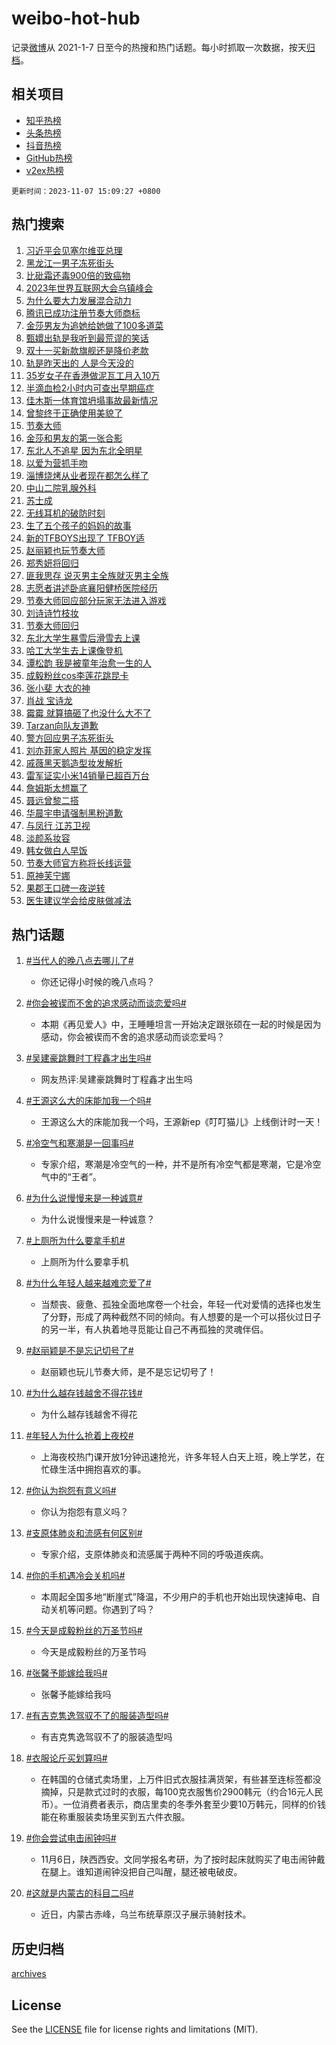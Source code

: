# weibo-hot-hub

记录[微博](https://www.weibo.com)从 2021-1-7 日至今的热搜和热门话题。每小时抓取一次数据，按天[归档](archives)。

## 相关项目

- [知乎热榜](https://github.com/lonnyzhang423/zhihu-hot-hub)
- [头条热榜](https://github.com/lonnyzhang423/toutiao-hot-hub)
- [抖音热榜](https://github.com/lonnyzhang423/douyin-hot-hub)
- [GitHub热榜](https://github.com/lonnyzhang423/github-hot-hub)
- [v2ex热榜](https://github.com/lonnyzhang423/v2ex-hot-hub)


`更新时间：2023-11-07 15:09:27 +0800`

## 热门搜索

1. [习近平会见塞尔维亚总理](https://m.weibo.cn/search?containerid=100103type%3D1%26t%3D10%26q%3D%23%E4%B9%A0%E8%BF%91%E5%B9%B3%E4%BC%9A%E8%A7%81%E5%A1%9E%E5%B0%94%E7%BB%B4%E4%BA%9A%E6%80%BB%E7%90%86%23&stream_entry_id=51&isnewpage=1&extparam=seat%3D1%26stream_entry_id%3D51%26filter_type%3Drealtimehot%26pos%3D0%26c_type%3D51%26cate%3D10103%26dgr%3D0%26q%3D%2523%25E4%25B9%25A0%25E8%25BF%2591%25E5%25B9%25B3%25E4%25BC%259A%25E8%25A7%2581%25E5%25A1%259E%25E5%25B0%2594%25E7%25BB%25B4%25E4%25BA%259A%25E6%2580%25BB%25E7%2590%2586%2523%26display_time%3D1699340965%26pre_seqid%3D169934096516202038777)
1. [黑龙江一男子冻死街头](https://m.weibo.cn/search?containerid=100103type%3D1%26t%3D10%26q%3D%23%E9%BB%91%E9%BE%99%E6%B1%9F%E4%B8%80%E7%94%B7%E5%AD%90%E5%86%BB%E6%AD%BB%E8%A1%97%E5%A4%B4%23&stream_entry_id=31&isnewpage=1&extparam=seat%3D1%26c_type%3D31%26cate%3D5001%26stream_entry_id%3D31%26band_rank%3D1%26lcate%3D5001%26realpos%3D1%26pos%3D0%26filter_type%3Drealtimehot%26q%3D%2523%25E9%25BB%2591%25E9%25BE%2599%25E6%25B1%259F%25E4%25B8%2580%25E7%2594%25B7%25E5%25AD%2590%25E5%2586%25BB%25E6%25AD%25BB%25E8%25A1%2597%25E5%25A4%25B4%2523%26dgr%3D0%26flag%3D1%26display_time%3D1699340965%26pre_seqid%3D169934096516202038777)
1. [比砒霜还毒900倍的致癌物](https://m.weibo.cn/search?containerid=100103type%3D1%26t%3D10%26q%3D%E6%AF%94%E7%A0%92%E9%9C%9C%E8%BF%98%E6%AF%92900%E5%80%8D%E7%9A%84%E8%87%B4%E7%99%8C%E7%89%A9&stream_entry_id=31&isnewpage=1&extparam=seat%3D1%26c_type%3D31%26cate%3D5001%26stream_entry_id%3D31%26band_rank%3D2%26lcate%3D5001%26realpos%3D2%26pos%3D1%26filter_type%3Drealtimehot%26q%3D%25E6%25AF%2594%25E7%25A0%2592%25E9%259C%259C%25E8%25BF%2598%25E6%25AF%2592900%25E5%2580%258D%25E7%259A%2584%25E8%2587%25B4%25E7%2599%258C%25E7%2589%25A9%26dgr%3D0%26flag%3D1%26display_time%3D1699340965%26pre_seqid%3D169934096516202038777)
1. [2023年世界互联网大会乌镇峰会](https://m.weibo.cn/search?containerid=100103type%3D1%26t%3D10%26q%3D%232023%E5%B9%B4%E4%B8%96%E7%95%8C%E4%BA%92%E8%81%94%E7%BD%91%E5%A4%A7%E4%BC%9A%E4%B9%8C%E9%95%87%E5%B3%B0%E4%BC%9A%23&stream_entry_id=31&isnewpage=1&extparam=seat%3D1%26c_type%3D31%26cate%3D5001%26stream_entry_id%3D31%26band_rank%3D3%26lcate%3D5001%26realpos%3D3%26pos%3D2%26filter_type%3Drealtimehot%26q%3D%25232023%25E5%25B9%25B4%25E4%25B8%2596%25E7%2595%258C%25E4%25BA%2592%25E8%2581%2594%25E7%25BD%2591%25E5%25A4%25A7%25E4%25BC%259A%25E4%25B9%258C%25E9%2595%2587%25E5%25B3%25B0%25E4%25BC%259A%2523%26dgr%3D0%26flag%3D0%26display_time%3D1699340965%26pre_seqid%3D169934096516202038777)
1. [为什么要大力发展混合动力](https://m.weibo.cn/search?containerid=100103type%3D1%26t%3D10%26q%3D%23%E4%B8%BA%E4%BB%80%E4%B9%88%E8%A6%81%E5%A4%A7%E5%8A%9B%E5%8F%91%E5%B1%95%E6%B7%B7%E5%90%88%E5%8A%A8%E5%8A%9B%23&stream_entry_id=31&isnewpage=1&extparam=seat%3D1%26adid%3D210152%26c_type%3D31%26cate%3D5001%26pos%3D3%26band_rank%3D4%26lcate%3D5001%26is_ad_pos%3D1%26filter_type%3Drealtimehot%26topic_ad%3D1%26q%3D%2523%25E4%25B8%25BA%25E4%25BB%2580%25E4%25B9%2588%25E8%25A6%2581%25E5%25A4%25A7%25E5%258A%259B%25E5%258F%2591%25E5%25B1%2595%25E6%25B7%25B7%25E5%2590%2588%25E5%258A%25A8%25E5%258A%259B%2523%26dgr%3D0%26stream_entry_id%3D31%26display_time%3D1699340965%26pre_seqid%3D169934096516202038777)
1. [腾讯已成功注册节奏大师商标](https://m.weibo.cn/search?containerid=100103type%3D1%26t%3D10%26q%3D%23%E8%85%BE%E8%AE%AF%E5%B7%B2%E6%88%90%E5%8A%9F%E6%B3%A8%E5%86%8C%E8%8A%82%E5%A5%8F%E5%A4%A7%E5%B8%88%E5%95%86%E6%A0%87%23&stream_entry_id=31&isnewpage=1&extparam=seat%3D1%26c_type%3D31%26cate%3D5001%26stream_entry_id%3D31%26band_rank%3D4%26lcate%3D5001%26realpos%3D4%26pos%3D4%26filter_type%3Drealtimehot%26q%3D%2523%25E8%2585%25BE%25E8%25AE%25AF%25E5%25B7%25B2%25E6%2588%2590%25E5%258A%259F%25E6%25B3%25A8%25E5%2586%258C%25E8%258A%2582%25E5%25A5%258F%25E5%25A4%25A7%25E5%25B8%2588%25E5%2595%2586%25E6%25A0%2587%2523%26dgr%3D0%26flag%3D2%26display_time%3D1699340965%26pre_seqid%3D169934096516202038777)
1. [金莎男友为追她给她做了100多道菜](https://m.weibo.cn/search?containerid=100103type%3D1%26t%3D10%26q%3D%23%E9%87%91%E8%8E%8E%E7%94%B7%E5%8F%8B%E4%B8%BA%E8%BF%BD%E5%A5%B9%E7%BB%99%E5%A5%B9%E5%81%9A%E4%BA%86100%E5%A4%9A%E9%81%93%E8%8F%9C%23&stream_entry_id=31&isnewpage=1&extparam=seat%3D1%26c_type%3D31%26cate%3D5001%26stream_entry_id%3D31%26band_rank%3D5%26lcate%3D5001%26realpos%3D5%26pos%3D5%26filter_type%3Drealtimehot%26q%3D%2523%25E9%2587%2591%25E8%258E%258E%25E7%2594%25B7%25E5%258F%258B%25E4%25B8%25BA%25E8%25BF%25BD%25E5%25A5%25B9%25E7%25BB%2599%25E5%25A5%25B9%25E5%2581%259A%25E4%25BA%2586100%25E5%25A4%259A%25E9%2581%2593%25E8%258F%259C%2523%26dgr%3D0%26flag%3D2%26display_time%3D1699340965%26pre_seqid%3D169934096516202038777)
1. [甄嬛出轨是我听到最荒谬的笑话](https://m.weibo.cn/search?containerid=100103type%3D1%26t%3D10%26q%3D%23%E7%94%84%E5%AC%9B%E5%87%BA%E8%BD%A8%E6%98%AF%E6%88%91%E5%90%AC%E5%88%B0%E6%9C%80%E8%8D%92%E8%B0%AC%E7%9A%84%E7%AC%91%E8%AF%9D%23&stream_entry_id=31&isnewpage=1&extparam=seat%3D1%26c_type%3D31%26cate%3D5001%26stream_entry_id%3D31%26band_rank%3D6%26lcate%3D5001%26realpos%3D6%26pos%3D6%26filter_type%3Drealtimehot%26q%3D%2523%25E7%2594%2584%25E5%25AC%259B%25E5%2587%25BA%25E8%25BD%25A8%25E6%2598%25AF%25E6%2588%2591%25E5%2590%25AC%25E5%2588%25B0%25E6%259C%2580%25E8%258D%2592%25E8%25B0%25AC%25E7%259A%2584%25E7%25AC%2591%25E8%25AF%259D%2523%26dgr%3D0%26flag%3D2%26display_time%3D1699340965%26pre_seqid%3D169934096516202038777)
1. [双十一买新款旗舰还是降价老款](https://m.weibo.cn/search?containerid=100103type%3D1%26t%3D10%26q%3D%23%E5%8F%8C%E5%8D%81%E4%B8%80%E4%B9%B0%E6%96%B0%E6%AC%BE%E6%97%97%E8%88%B0%E8%BF%98%E6%98%AF%E9%99%8D%E4%BB%B7%E8%80%81%E6%AC%BE%23&stream_entry_id=31&isnewpage=1&extparam=seat%3D1%26adid%3D210829%26c_type%3D31%26cate%3D5001%26band_rank%3D7%26lcate%3D5001%26pos%3D7%26is_ad_pos%3D1%26filter_type%3Drealtimehot%26q%3D%2523%25E5%258F%258C%25E5%258D%2581%25E4%25B8%2580%25E4%25B9%25B0%25E6%2596%25B0%25E6%25AC%25BE%25E6%2597%2597%25E8%2588%25B0%25E8%25BF%2598%25E6%2598%25AF%25E9%2599%258D%25E4%25BB%25B7%25E8%2580%2581%25E6%25AC%25BE%2523%26dgr%3D0%26stream_entry_id%3D31%26display_time%3D1699340965%26pre_seqid%3D169934096516202038777)
1. [轨是昨天出的 人是今天没的](https://m.weibo.cn/search?containerid=100103type%3D1%26t%3D10%26q%3D%E8%BD%A8%E6%98%AF%E6%98%A8%E5%A4%A9%E5%87%BA%E7%9A%84+%E4%BA%BA%E6%98%AF%E4%BB%8A%E5%A4%A9%E6%B2%A1%E7%9A%84&stream_entry_id=31&isnewpage=1&extparam=seat%3D1%26c_type%3D31%26cate%3D5001%26stream_entry_id%3D31%26band_rank%3D7%26lcate%3D5001%26realpos%3D7%26pos%3D8%26filter_type%3Drealtimehot%26q%3D%25E8%25BD%25A8%25E6%2598%25AF%25E6%2598%25A8%25E5%25A4%25A9%25E5%2587%25BA%25E7%259A%2584%2520%25E4%25BA%25BA%25E6%2598%25AF%25E4%25BB%258A%25E5%25A4%25A9%25E6%25B2%25A1%25E7%259A%2584%26dgr%3D0%26flag%3D2%26display_time%3D1699340965%26pre_seqid%3D169934096516202038777)
1. [35岁女子在香港做泥瓦工月入10万](https://m.weibo.cn/search?containerid=100103type%3D1%26t%3D10%26q%3D%2335%E5%B2%81%E5%A5%B3%E5%AD%90%E5%9C%A8%E9%A6%99%E6%B8%AF%E5%81%9A%E6%B3%A5%E7%93%A6%E5%B7%A5%E6%9C%88%E5%85%A510%E4%B8%87%23&stream_entry_id=31&isnewpage=1&extparam=seat%3D1%26c_type%3D31%26cate%3D5001%26stream_entry_id%3D31%26band_rank%3D8%26lcate%3D5001%26realpos%3D8%26pos%3D9%26filter_type%3Drealtimehot%26q%3D%252335%25E5%25B2%2581%25E5%25A5%25B3%25E5%25AD%2590%25E5%259C%25A8%25E9%25A6%2599%25E6%25B8%25AF%25E5%2581%259A%25E6%25B3%25A5%25E7%2593%25A6%25E5%25B7%25A5%25E6%259C%2588%25E5%2585%25A510%25E4%25B8%2587%2523%26dgr%3D0%26flag%3D0%26display_time%3D1699340965%26pre_seqid%3D169934096516202038777)
1. [半滴血检2小时内可查出早期癌症](https://m.weibo.cn/search?containerid=100103type%3D1%26t%3D10%26q%3D%23%E5%8D%8A%E6%BB%B4%E8%A1%80%E6%A3%802%E5%B0%8F%E6%97%B6%E5%86%85%E5%8F%AF%E6%9F%A5%E5%87%BA%E6%97%A9%E6%9C%9F%E7%99%8C%E7%97%87%23&stream_entry_id=31&isnewpage=1&extparam=seat%3D1%26c_type%3D31%26cate%3D5001%26stream_entry_id%3D31%26band_rank%3D9%26lcate%3D5001%26realpos%3D9%26pos%3D10%26filter_type%3Drealtimehot%26q%3D%2523%25E5%258D%258A%25E6%25BB%25B4%25E8%25A1%2580%25E6%25A3%25802%25E5%25B0%258F%25E6%2597%25B6%25E5%2586%2585%25E5%258F%25AF%25E6%259F%25A5%25E5%2587%25BA%25E6%2597%25A9%25E6%259C%259F%25E7%2599%258C%25E7%2597%2587%2523%26dgr%3D0%26flag%3D1%26display_time%3D1699340965%26pre_seqid%3D169934096516202038777)
1. [佳木斯一体育馆坍塌事故最新情况](https://m.weibo.cn/search?containerid=100103type%3D1%26t%3D10%26q%3D%23%E4%BD%B3%E6%9C%A8%E6%96%AF%E4%B8%80%E4%BD%93%E8%82%B2%E9%A6%86%E5%9D%8D%E5%A1%8C%E4%BA%8B%E6%95%85%E6%9C%80%E6%96%B0%E6%83%85%E5%86%B5%23&stream_entry_id=31&isnewpage=1&extparam=seat%3D1%26c_type%3D31%26cate%3D5001%26stream_entry_id%3D31%26band_rank%3D10%26lcate%3D5001%26realpos%3D10%26pos%3D11%26filter_type%3Drealtimehot%26q%3D%2523%25E4%25BD%25B3%25E6%259C%25A8%25E6%2596%25AF%25E4%25B8%2580%25E4%25BD%2593%25E8%2582%25B2%25E9%25A6%2586%25E5%259D%258D%25E5%25A1%258C%25E4%25BA%258B%25E6%2595%2585%25E6%259C%2580%25E6%2596%25B0%25E6%2583%2585%25E5%2586%25B5%2523%26dgr%3D0%26flag%3D0%26display_time%3D1699340965%26pre_seqid%3D169934096516202038777)
1. [曾黎终于正确使用美貌了](https://m.weibo.cn/search?containerid=100103type%3D1%26t%3D10%26q%3D%23%E6%9B%BE%E9%BB%8E%E7%BB%88%E4%BA%8E%E6%AD%A3%E7%A1%AE%E4%BD%BF%E7%94%A8%E7%BE%8E%E8%B2%8C%E4%BA%86%23&stream_entry_id=31&isnewpage=1&extparam=seat%3D1%26c_type%3D31%26cate%3D5001%26stream_entry_id%3D31%26band_rank%3D11%26lcate%3D5001%26realpos%3D11%26pos%3D12%26filter_type%3Drealtimehot%26q%3D%2523%25E6%259B%25BE%25E9%25BB%258E%25E7%25BB%2588%25E4%25BA%258E%25E6%25AD%25A3%25E7%25A1%25AE%25E4%25BD%25BF%25E7%2594%25A8%25E7%25BE%258E%25E8%25B2%258C%25E4%25BA%2586%2523%26dgr%3D0%26flag%3D0%26display_time%3D1699340965%26pre_seqid%3D169934096516202038777)
1. [节奏大师](https://m.weibo.cn/search?containerid=100103type%3D1%26t%3D10%26q%3D%E8%8A%82%E5%A5%8F%E5%A4%A7%E5%B8%88&stream_entry_id=31&isnewpage=1&extparam=seat%3D1%26c_type%3D31%26cate%3D5001%26stream_entry_id%3D31%26band_rank%3D12%26lcate%3D5001%26realpos%3D12%26pos%3D13%26filter_type%3Drealtimehot%26q%3D%25E8%258A%2582%25E5%25A5%258F%25E5%25A4%25A7%25E5%25B8%2588%26dgr%3D0%26flag%3D1%26display_time%3D1699340965%26pre_seqid%3D169934096516202038777)
1. [金莎和男友的第一张合影](https://m.weibo.cn/search?containerid=100103type%3D1%26t%3D10%26q%3D%23%E9%87%91%E8%8E%8E%E5%92%8C%E7%94%B7%E5%8F%8B%E7%9A%84%E7%AC%AC%E4%B8%80%E5%BC%A0%E5%90%88%E5%BD%B1%23&stream_entry_id=31&isnewpage=1&extparam=seat%3D1%26c_type%3D31%26cate%3D5001%26stream_entry_id%3D31%26band_rank%3D13%26lcate%3D5001%26realpos%3D13%26pos%3D14%26filter_type%3Drealtimehot%26q%3D%2523%25E9%2587%2591%25E8%258E%258E%25E5%2592%258C%25E7%2594%25B7%25E5%258F%258B%25E7%259A%2584%25E7%25AC%25AC%25E4%25B8%2580%25E5%25BC%25A0%25E5%2590%2588%25E5%25BD%25B1%2523%26dgr%3D0%26flag%3D0%26display_time%3D1699340965%26pre_seqid%3D169934096516202038777)
1. [东北人不追星 因为东北全明星](https://m.weibo.cn/search?containerid=100103type%3D1%26t%3D10%26q%3D%E4%B8%9C%E5%8C%97%E4%BA%BA%E4%B8%8D%E8%BF%BD%E6%98%9F+%E5%9B%A0%E4%B8%BA%E4%B8%9C%E5%8C%97%E5%85%A8%E6%98%8E%E6%98%9F&stream_entry_id=31&isnewpage=1&extparam=seat%3D1%26c_type%3D31%26cate%3D5001%26stream_entry_id%3D31%26band_rank%3D14%26lcate%3D5001%26realpos%3D14%26pos%3D15%26filter_type%3Drealtimehot%26q%3D%25E4%25B8%259C%25E5%258C%2597%25E4%25BA%25BA%25E4%25B8%258D%25E8%25BF%25BD%25E6%2598%259F%2520%25E5%259B%25A0%25E4%25B8%25BA%25E4%25B8%259C%25E5%258C%2597%25E5%2585%25A8%25E6%2598%258E%25E6%2598%259F%26dgr%3D0%26flag%3D1%26display_time%3D1699340965%26pre_seqid%3D169934096516202038777)
1. [以爱为营抓手吻](https://m.weibo.cn/search?containerid=100103type%3D1%26t%3D10%26q%3D%23%E4%BB%A5%E7%88%B1%E4%B8%BA%E8%90%A5%E6%8A%93%E6%89%8B%E5%90%BB%23&stream_entry_id=31&isnewpage=1&extparam=seat%3D1%26c_type%3D31%26cate%3D5001%26stream_entry_id%3D31%26band_rank%3D15%26lcate%3D5001%26realpos%3D15%26pos%3D16%26filter_type%3Drealtimehot%26q%3D%2523%25E4%25BB%25A5%25E7%2588%25B1%25E4%25B8%25BA%25E8%2590%25A5%25E6%258A%2593%25E6%2589%258B%25E5%2590%25BB%2523%26dgr%3D0%26flag%3D1%26display_time%3D1699340965%26pre_seqid%3D169934096516202038777)
1. [淄博烧烤从业者现在都怎么样了](https://m.weibo.cn/search?containerid=100103type%3D1%26t%3D10%26q%3D%23%E6%B7%84%E5%8D%9A%E7%83%A7%E7%83%A4%E4%BB%8E%E4%B8%9A%E8%80%85%E7%8E%B0%E5%9C%A8%E9%83%BD%E6%80%8E%E4%B9%88%E6%A0%B7%E4%BA%86%23&stream_entry_id=31&isnewpage=1&extparam=seat%3D1%26c_type%3D31%26cate%3D5001%26stream_entry_id%3D31%26band_rank%3D16%26lcate%3D5001%26realpos%3D16%26pos%3D17%26filter_type%3Drealtimehot%26q%3D%2523%25E6%25B7%2584%25E5%258D%259A%25E7%2583%25A7%25E7%2583%25A4%25E4%25BB%258E%25E4%25B8%259A%25E8%2580%2585%25E7%258E%25B0%25E5%259C%25A8%25E9%2583%25BD%25E6%2580%258E%25E4%25B9%2588%25E6%25A0%25B7%25E4%25BA%2586%2523%26dgr%3D0%26flag%3D0%26display_time%3D1699340965%26pre_seqid%3D169934096516202038777)
1. [中山二院乳腺外科](https://m.weibo.cn/search?containerid=100103type%3D1%26t%3D10%26q%3D%23%E4%B8%AD%E5%B1%B1%E4%BA%8C%E9%99%A2%E4%B9%B3%E8%85%BA%E5%A4%96%E7%A7%91%23&stream_entry_id=31&isnewpage=1&extparam=seat%3D1%26c_type%3D31%26cate%3D5001%26stream_entry_id%3D31%26band_rank%3D17%26lcate%3D5001%26realpos%3D17%26pos%3D18%26filter_type%3Drealtimehot%26q%3D%2523%25E4%25B8%25AD%25E5%25B1%25B1%25E4%25BA%258C%25E9%2599%25A2%25E4%25B9%25B3%25E8%2585%25BA%25E5%25A4%2596%25E7%25A7%2591%2523%26dgr%3D0%26flag%3D2%26display_time%3D1699340965%26pre_seqid%3D169934096516202038777)
1. [苏士成](https://m.weibo.cn/search?containerid=100103type%3D1%26t%3D10%26q%3D%E8%8B%8F%E5%A3%AB%E6%88%90&stream_entry_id=31&isnewpage=1&extparam=seat%3D1%26c_type%3D31%26cate%3D5001%26stream_entry_id%3D31%26band_rank%3D18%26lcate%3D5001%26realpos%3D18%26pos%3D19%26filter_type%3Drealtimehot%26q%3D%25E8%258B%258F%25E5%25A3%25AB%25E6%2588%2590%26dgr%3D0%26flag%3D1%26display_time%3D1699340965%26pre_seqid%3D169934096516202038777)
1. [无线耳机的破防时刻](https://m.weibo.cn/search?containerid=100103type%3D1%26t%3D10%26q%3D%23%E6%97%A0%E7%BA%BF%E8%80%B3%E6%9C%BA%E7%9A%84%E7%A0%B4%E9%98%B2%E6%97%B6%E5%88%BB%23&stream_entry_id=31&isnewpage=1&extparam=seat%3D1%26adid%3D210727%26c_type%3D31%26cate%3D5001%26stream_entry_id%3D31%26band_rank%3D19%26lcate%3D5001%26realpos%3D19%26pos%3D20%26filter_type%3Drealtimehot%26q%3D%2523%25E6%2597%25A0%25E7%25BA%25BF%25E8%2580%25B3%25E6%259C%25BA%25E7%259A%2584%25E7%25A0%25B4%25E9%2598%25B2%25E6%2597%25B6%25E5%2588%25BB%2523%26dgr%3D0%26flag%3D0%26display_time%3D1699340965%26pre_seqid%3D169934096516202038777)
1. [生了五个孩子的妈妈的故事](https://m.weibo.cn/search?containerid=100103type%3D1%26t%3D10%26q%3D%E7%94%9F%E4%BA%86%E4%BA%94%E4%B8%AA%E5%AD%A9%E5%AD%90%E7%9A%84%E5%A6%88%E5%A6%88%E7%9A%84%E6%95%85%E4%BA%8B&stream_entry_id=31&isnewpage=1&extparam=seat%3D1%26c_type%3D31%26cate%3D5001%26stream_entry_id%3D31%26band_rank%3D20%26lcate%3D5001%26realpos%3D20%26pos%3D21%26filter_type%3Drealtimehot%26q%3D%25E7%2594%259F%25E4%25BA%2586%25E4%25BA%2594%25E4%25B8%25AA%25E5%25AD%25A9%25E5%25AD%2590%25E7%259A%2584%25E5%25A6%2588%25E5%25A6%2588%25E7%259A%2584%25E6%2595%2585%25E4%25BA%258B%26dgr%3D0%26flag%3D0%26display_time%3D1699340965%26pre_seqid%3D169934096516202038777)
1. [新的TFBOYS出现了 TFBOY适](https://m.weibo.cn/search?containerid=100103type%3D1%26t%3D10%26q%3D%E6%96%B0%E7%9A%84TFBOYS%E5%87%BA%E7%8E%B0%E4%BA%86+TFBOY%E9%80%82&stream_entry_id=31&isnewpage=1&extparam=seat%3D1%26c_type%3D31%26cate%3D5001%26stream_entry_id%3D31%26band_rank%3D21%26lcate%3D5001%26realpos%3D21%26pos%3D22%26filter_type%3Drealtimehot%26q%3D%25E6%2596%25B0%25E7%259A%2584TFBOYS%25E5%2587%25BA%25E7%258E%25B0%25E4%25BA%2586%2520TFBOY%25E9%2580%2582%26dgr%3D0%26flag%3D1%26display_time%3D1699340965%26pre_seqid%3D169934096516202038777)
1. [赵丽颖也玩节奏大师](https://m.weibo.cn/search?containerid=100103type%3D1%26t%3D10%26q%3D%23%E8%B5%B5%E4%B8%BD%E9%A2%96%E4%B9%9F%E7%8E%A9%E8%8A%82%E5%A5%8F%E5%A4%A7%E5%B8%88%23&stream_entry_id=31&isnewpage=1&extparam=seat%3D1%26c_type%3D31%26cate%3D5001%26stream_entry_id%3D31%26band_rank%3D22%26lcate%3D5001%26realpos%3D22%26pos%3D23%26filter_type%3Drealtimehot%26q%3D%2523%25E8%25B5%25B5%25E4%25B8%25BD%25E9%25A2%2596%25E4%25B9%259F%25E7%258E%25A9%25E8%258A%2582%25E5%25A5%258F%25E5%25A4%25A7%25E5%25B8%2588%2523%26dgr%3D0%26flag%3D0%26display_time%3D1699340965%26pre_seqid%3D169934096516202038777)
1. [郑秀妍将回归](https://m.weibo.cn/search?containerid=100103type%3D1%26t%3D10%26q%3D%23%E9%83%91%E7%A7%80%E5%A6%8D%E5%B0%86%E5%9B%9E%E5%BD%92%23&stream_entry_id=31&isnewpage=1&extparam=seat%3D1%26c_type%3D31%26cate%3D5001%26stream_entry_id%3D31%26band_rank%3D23%26lcate%3D5001%26realpos%3D23%26pos%3D24%26filter_type%3Drealtimehot%26q%3D%2523%25E9%2583%2591%25E7%25A7%2580%25E5%25A6%258D%25E5%25B0%2586%25E5%259B%259E%25E5%25BD%2592%2523%26dgr%3D0%26flag%3D1%26display_time%3D1699340965%26pre_seqid%3D169934096516202038777)
1. [匪我思存 说灭男主全族就灭男主全族](https://m.weibo.cn/search?containerid=100103type%3D1%26t%3D10%26q%3D%E5%8C%AA%E6%88%91%E6%80%9D%E5%AD%98+%E8%AF%B4%E7%81%AD%E7%94%B7%E4%B8%BB%E5%85%A8%E6%97%8F%E5%B0%B1%E7%81%AD%E7%94%B7%E4%B8%BB%E5%85%A8%E6%97%8F&stream_entry_id=31&isnewpage=1&extparam=seat%3D1%26c_type%3D31%26cate%3D5001%26stream_entry_id%3D31%26band_rank%3D24%26lcate%3D5001%26realpos%3D24%26pos%3D25%26filter_type%3Drealtimehot%26q%3D%25E5%258C%25AA%25E6%2588%2591%25E6%2580%259D%25E5%25AD%2598%2520%25E8%25AF%25B4%25E7%2581%25AD%25E7%2594%25B7%25E4%25B8%25BB%25E5%2585%25A8%25E6%2597%258F%25E5%25B0%25B1%25E7%2581%25AD%25E7%2594%25B7%25E4%25B8%25BB%25E5%2585%25A8%25E6%2597%258F%26dgr%3D0%26flag%3D1%26display_time%3D1699340965%26pre_seqid%3D169934096516202038777)
1. [志愿者讲述卧底襄阳健桥医院经历](https://m.weibo.cn/search?containerid=100103type%3D1%26t%3D10%26q%3D%23%E5%BF%97%E6%84%BF%E8%80%85%E8%AE%B2%E8%BF%B0%E5%8D%A7%E5%BA%95%E8%A5%84%E9%98%B3%E5%81%A5%E6%A1%A5%E5%8C%BB%E9%99%A2%E7%BB%8F%E5%8E%86%23&stream_entry_id=31&isnewpage=1&extparam=seat%3D1%26c_type%3D31%26cate%3D5001%26stream_entry_id%3D31%26band_rank%3D25%26lcate%3D5001%26realpos%3D25%26pos%3D26%26filter_type%3Drealtimehot%26q%3D%2523%25E5%25BF%2597%25E6%2584%25BF%25E8%2580%2585%25E8%25AE%25B2%25E8%25BF%25B0%25E5%258D%25A7%25E5%25BA%2595%25E8%25A5%2584%25E9%2598%25B3%25E5%2581%25A5%25E6%25A1%25A5%25E5%258C%25BB%25E9%2599%25A2%25E7%25BB%258F%25E5%258E%2586%2523%26dgr%3D0%26flag%3D1%26display_time%3D1699340965%26pre_seqid%3D169934096516202038777)
1. [节奏大师回应部分玩家无法进入游戏](https://m.weibo.cn/search?containerid=100103type%3D1%26t%3D10%26q%3D%23%E8%8A%82%E5%A5%8F%E5%A4%A7%E5%B8%88%E5%9B%9E%E5%BA%94%E9%83%A8%E5%88%86%E7%8E%A9%E5%AE%B6%E6%97%A0%E6%B3%95%E8%BF%9B%E5%85%A5%E6%B8%B8%E6%88%8F%23&stream_entry_id=31&isnewpage=1&extparam=seat%3D1%26c_type%3D31%26cate%3D5001%26stream_entry_id%3D31%26band_rank%3D26%26lcate%3D5001%26realpos%3D26%26pos%3D27%26filter_type%3Drealtimehot%26q%3D%2523%25E8%258A%2582%25E5%25A5%258F%25E5%25A4%25A7%25E5%25B8%2588%25E5%259B%259E%25E5%25BA%2594%25E9%2583%25A8%25E5%2588%2586%25E7%258E%25A9%25E5%25AE%25B6%25E6%2597%25A0%25E6%25B3%2595%25E8%25BF%259B%25E5%2585%25A5%25E6%25B8%25B8%25E6%2588%258F%2523%26dgr%3D0%26flag%3D0%26display_time%3D1699340965%26pre_seqid%3D169934096516202038777)
1. [刘诗诗竹枝妆](https://m.weibo.cn/search?containerid=100103type%3D1%26t%3D10%26q%3D%23%E5%88%98%E8%AF%97%E8%AF%97%E7%AB%B9%E6%9E%9D%E5%A6%86%23&stream_entry_id=31&isnewpage=1&extparam=seat%3D1%26c_type%3D31%26cate%3D5001%26stream_entry_id%3D31%26band_rank%3D27%26lcate%3D5001%26realpos%3D27%26pos%3D28%26filter_type%3Drealtimehot%26q%3D%2523%25E5%2588%2598%25E8%25AF%2597%25E8%25AF%2597%25E7%25AB%25B9%25E6%259E%259D%25E5%25A6%2586%2523%26dgr%3D0%26flag%3D0%26display_time%3D1699340965%26pre_seqid%3D169934096516202038777)
1. [节奏大师回归](https://m.weibo.cn/search?containerid=100103type%3D1%26t%3D10%26q%3D%E8%8A%82%E5%A5%8F%E5%A4%A7%E5%B8%88%E5%9B%9E%E5%BD%92&stream_entry_id=31&isnewpage=1&extparam=seat%3D1%26c_type%3D31%26cate%3D5001%26stream_entry_id%3D31%26band_rank%3D28%26lcate%3D5001%26realpos%3D28%26pos%3D29%26filter_type%3Drealtimehot%26q%3D%25E8%258A%2582%25E5%25A5%258F%25E5%25A4%25A7%25E5%25B8%2588%25E5%259B%259E%25E5%25BD%2592%26dgr%3D0%26flag%3D0%26display_time%3D1699340965%26pre_seqid%3D169934096516202038777)
1. [东北大学生暴雪后滑雪去上课](https://m.weibo.cn/search?containerid=100103type%3D1%26t%3D10%26q%3D%23%E4%B8%9C%E5%8C%97%E5%A4%A7%E5%AD%A6%E7%94%9F%E6%9A%B4%E9%9B%AA%E5%90%8E%E6%BB%91%E9%9B%AA%E5%8E%BB%E4%B8%8A%E8%AF%BE%23&stream_entry_id=31&isnewpage=1&extparam=seat%3D1%26c_type%3D31%26cate%3D5001%26stream_entry_id%3D31%26band_rank%3D29%26lcate%3D5001%26realpos%3D29%26pos%3D30%26filter_type%3Drealtimehot%26q%3D%2523%25E4%25B8%259C%25E5%258C%2597%25E5%25A4%25A7%25E5%25AD%25A6%25E7%2594%259F%25E6%259A%25B4%25E9%259B%25AA%25E5%2590%258E%25E6%25BB%2591%25E9%259B%25AA%25E5%258E%25BB%25E4%25B8%258A%25E8%25AF%25BE%2523%26dgr%3D0%26flag%3D32768%26display_time%3D1699340965%26pre_seqid%3D169934096516202038777)
1. [哈工大学生去上课像登机](https://m.weibo.cn/search?containerid=100103type%3D1%26t%3D10%26q%3D%23%E5%93%88%E5%B7%A5%E5%A4%A7%E5%AD%A6%E7%94%9F%E5%8E%BB%E4%B8%8A%E8%AF%BE%E5%83%8F%E7%99%BB%E6%9C%BA%23&stream_entry_id=31&isnewpage=1&extparam=seat%3D1%26c_type%3D31%26cate%3D5001%26stream_entry_id%3D31%26band_rank%3D30%26lcate%3D5001%26realpos%3D30%26pos%3D31%26filter_type%3Drealtimehot%26q%3D%2523%25E5%2593%2588%25E5%25B7%25A5%25E5%25A4%25A7%25E5%25AD%25A6%25E7%2594%259F%25E5%258E%25BB%25E4%25B8%258A%25E8%25AF%25BE%25E5%2583%258F%25E7%2599%25BB%25E6%259C%25BA%2523%26dgr%3D0%26flag%3D0%26display_time%3D1699340965%26pre_seqid%3D169934096516202038777)
1. [谭松韵 我是被童年治愈一生的人](https://m.weibo.cn/search?containerid=100103type%3D1%26t%3D10%26q%3D%E8%B0%AD%E6%9D%BE%E9%9F%B5+%E6%88%91%E6%98%AF%E8%A2%AB%E7%AB%A5%E5%B9%B4%E6%B2%BB%E6%84%88%E4%B8%80%E7%94%9F%E7%9A%84%E4%BA%BA&stream_entry_id=31&isnewpage=1&extparam=seat%3D1%26c_type%3D31%26cate%3D5001%26stream_entry_id%3D31%26band_rank%3D31%26lcate%3D5001%26realpos%3D31%26pos%3D32%26filter_type%3Drealtimehot%26q%3D%25E8%25B0%25AD%25E6%259D%25BE%25E9%259F%25B5%2520%25E6%2588%2591%25E6%2598%25AF%25E8%25A2%25AB%25E7%25AB%25A5%25E5%25B9%25B4%25E6%25B2%25BB%25E6%2584%2588%25E4%25B8%2580%25E7%2594%259F%25E7%259A%2584%25E4%25BA%25BA%26dgr%3D0%26flag%3D0%26display_time%3D1699340965%26pre_seqid%3D169934096516202038777)
1. [成毅粉丝cos李莲花跳昆卡](https://m.weibo.cn/search?containerid=100103type%3D1%26t%3D10%26q%3D%E6%88%90%E6%AF%85%E7%B2%89%E4%B8%9Dcos%E6%9D%8E%E8%8E%B2%E8%8A%B1%E8%B7%B3%E6%98%86%E5%8D%A1&stream_entry_id=31&isnewpage=1&extparam=seat%3D1%26c_type%3D31%26cate%3D5001%26stream_entry_id%3D31%26band_rank%3D32%26lcate%3D5001%26realpos%3D32%26pos%3D33%26filter_type%3Drealtimehot%26q%3D%25E6%2588%2590%25E6%25AF%2585%25E7%25B2%2589%25E4%25B8%259Dcos%25E6%259D%258E%25E8%258E%25B2%25E8%258A%25B1%25E8%25B7%25B3%25E6%2598%2586%25E5%258D%25A1%26dgr%3D0%26flag%3D1%26display_time%3D1699340965%26pre_seqid%3D169934096516202038777)
1. [张小斐 大衣的神](https://m.weibo.cn/search?containerid=100103type%3D1%26t%3D10%26q%3D%E5%BC%A0%E5%B0%8F%E6%96%90+%E5%A4%A7%E8%A1%A3%E7%9A%84%E7%A5%9E&stream_entry_id=31&isnewpage=1&extparam=seat%3D1%26c_type%3D31%26cate%3D5001%26stream_entry_id%3D31%26band_rank%3D33%26lcate%3D5001%26realpos%3D33%26pos%3D34%26filter_type%3Drealtimehot%26q%3D%25E5%25BC%25A0%25E5%25B0%258F%25E6%2596%2590%2520%25E5%25A4%25A7%25E8%25A1%25A3%25E7%259A%2584%25E7%25A5%259E%26dgr%3D0%26flag%3D0%26display_time%3D1699340965%26pre_seqid%3D169934096516202038777)
1. [肖战 宝诗龙](https://m.weibo.cn/search?containerid=100103type%3D1%26t%3D10%26q%3D%E8%82%96%E6%88%98+%E5%AE%9D%E8%AF%97%E9%BE%99&stream_entry_id=31&isnewpage=1&extparam=seat%3D1%26c_type%3D31%26cate%3D5001%26stream_entry_id%3D31%26band_rank%3D34%26lcate%3D5001%26realpos%3D34%26pos%3D35%26filter_type%3Drealtimehot%26q%3D%25E8%2582%2596%25E6%2588%2598%2520%25E5%25AE%259D%25E8%25AF%2597%25E9%25BE%2599%26dgr%3D0%26flag%3D0%26display_time%3D1699340965%26pre_seqid%3D169934096516202038777)
1. [霉霉 就算搞砸了也没什么大不了](https://m.weibo.cn/search?containerid=100103type%3D1%26t%3D10%26q%3D%E9%9C%89%E9%9C%89+%E5%B0%B1%E7%AE%97%E6%90%9E%E7%A0%B8%E4%BA%86%E4%B9%9F%E6%B2%A1%E4%BB%80%E4%B9%88%E5%A4%A7%E4%B8%8D%E4%BA%86&stream_entry_id=31&isnewpage=1&extparam=seat%3D1%26c_type%3D31%26cate%3D5001%26stream_entry_id%3D31%26band_rank%3D35%26lcate%3D5001%26realpos%3D35%26pos%3D36%26filter_type%3Drealtimehot%26q%3D%25E9%259C%2589%25E9%259C%2589%2520%25E5%25B0%25B1%25E7%25AE%2597%25E6%2590%259E%25E7%25A0%25B8%25E4%25BA%2586%25E4%25B9%259F%25E6%25B2%25A1%25E4%25BB%2580%25E4%25B9%2588%25E5%25A4%25A7%25E4%25B8%258D%25E4%25BA%2586%26dgr%3D0%26flag%3D0%26display_time%3D1699340965%26pre_seqid%3D169934096516202038777)
1. [Tarzan向队友道歉](https://m.weibo.cn/search?containerid=100103type%3D1%26t%3D10%26q%3D%23Tarzan%E5%90%91%E9%98%9F%E5%8F%8B%E9%81%93%E6%AD%89%23&stream_entry_id=31&isnewpage=1&extparam=seat%3D1%26c_type%3D31%26cate%3D5001%26stream_entry_id%3D31%26band_rank%3D36%26lcate%3D5001%26realpos%3D36%26pos%3D37%26filter_type%3Drealtimehot%26q%3D%2523Tarzan%25E5%2590%2591%25E9%2598%259F%25E5%258F%258B%25E9%2581%2593%25E6%25AD%2589%2523%26dgr%3D0%26flag%3D0%26display_time%3D1699340965%26pre_seqid%3D169934096516202038777)
1. [警方回应男子冻死街头](https://m.weibo.cn/search?containerid=100103type%3D1%26t%3D10%26q%3D%23%E8%AD%A6%E6%96%B9%E5%9B%9E%E5%BA%94%E7%94%B7%E5%AD%90%E5%86%BB%E6%AD%BB%E8%A1%97%E5%A4%B4%23&stream_entry_id=31&isnewpage=1&extparam=seat%3D1%26c_type%3D31%26cate%3D5001%26stream_entry_id%3D31%26band_rank%3D37%26lcate%3D5001%26realpos%3D37%26pos%3D38%26filter_type%3Drealtimehot%26q%3D%2523%25E8%25AD%25A6%25E6%2596%25B9%25E5%259B%259E%25E5%25BA%2594%25E7%2594%25B7%25E5%25AD%2590%25E5%2586%25BB%25E6%25AD%25BB%25E8%25A1%2597%25E5%25A4%25B4%2523%26dgr%3D0%26flag%3D1%26display_time%3D1699340965%26pre_seqid%3D169934096516202038777)
1. [刘亦菲家人照片 基因的稳定发挥](https://m.weibo.cn/search?containerid=100103type%3D1%26t%3D10%26q%3D%E5%88%98%E4%BA%A6%E8%8F%B2%E5%AE%B6%E4%BA%BA%E7%85%A7%E7%89%87+%E5%9F%BA%E5%9B%A0%E7%9A%84%E7%A8%B3%E5%AE%9A%E5%8F%91%E6%8C%A5&stream_entry_id=31&isnewpage=1&extparam=seat%3D1%26c_type%3D31%26cate%3D5001%26stream_entry_id%3D31%26band_rank%3D38%26lcate%3D5001%26realpos%3D38%26pos%3D39%26filter_type%3Drealtimehot%26q%3D%25E5%2588%2598%25E4%25BA%25A6%25E8%258F%25B2%25E5%25AE%25B6%25E4%25BA%25BA%25E7%2585%25A7%25E7%2589%2587%2520%25E5%259F%25BA%25E5%259B%25A0%25E7%259A%2584%25E7%25A8%25B3%25E5%25AE%259A%25E5%258F%2591%25E6%258C%25A5%26dgr%3D0%26flag%3D0%26display_time%3D1699340965%26pre_seqid%3D169934096516202038777)
1. [戚薇黑天鹅造型妆发解析](https://m.weibo.cn/search?containerid=100103type%3D1%26t%3D10%26q%3D%23%E6%88%9A%E8%96%87%E9%BB%91%E5%A4%A9%E9%B9%85%E9%80%A0%E5%9E%8B%E5%A6%86%E5%8F%91%E8%A7%A3%E6%9E%90%23&stream_entry_id=31&isnewpage=1&extparam=seat%3D1%26c_type%3D31%26cate%3D5001%26stream_entry_id%3D31%26band_rank%3D39%26lcate%3D5001%26realpos%3D39%26pos%3D40%26filter_type%3Drealtimehot%26q%3D%2523%25E6%2588%259A%25E8%2596%2587%25E9%25BB%2591%25E5%25A4%25A9%25E9%25B9%2585%25E9%2580%25A0%25E5%259E%258B%25E5%25A6%2586%25E5%258F%2591%25E8%25A7%25A3%25E6%259E%2590%2523%26dgr%3D0%26flag%3D1%26display_time%3D1699340965%26pre_seqid%3D169934096516202038777)
1. [雷军证实小米14销量已超百万台](https://m.weibo.cn/search?containerid=100103type%3D1%26t%3D10%26q%3D%23%E9%9B%B7%E5%86%9B%E8%AF%81%E5%AE%9E%E5%B0%8F%E7%B1%B314%E9%94%80%E9%87%8F%E5%B7%B2%E8%B6%85%E7%99%BE%E4%B8%87%E5%8F%B0%23&stream_entry_id=31&isnewpage=1&extparam=seat%3D1%26c_type%3D31%26cate%3D5001%26stream_entry_id%3D31%26band_rank%3D40%26lcate%3D5001%26realpos%3D40%26pos%3D41%26filter_type%3Drealtimehot%26q%3D%2523%25E9%259B%25B7%25E5%2586%259B%25E8%25AF%2581%25E5%25AE%259E%25E5%25B0%258F%25E7%25B1%25B314%25E9%2594%2580%25E9%2587%258F%25E5%25B7%25B2%25E8%25B6%2585%25E7%2599%25BE%25E4%25B8%2587%25E5%258F%25B0%2523%26dgr%3D0%26flag%3D0%26display_time%3D1699340965%26pre_seqid%3D169934096516202038777)
1. [詹姆斯太想赢了](https://m.weibo.cn/search?containerid=100103type%3D1%26t%3D10%26q%3D%23%E8%A9%B9%E5%A7%86%E6%96%AF%E5%A4%AA%E6%83%B3%E8%B5%A2%E4%BA%86%23&stream_entry_id=31&isnewpage=1&extparam=seat%3D1%26c_type%3D31%26cate%3D5001%26stream_entry_id%3D31%26band_rank%3D41%26lcate%3D5001%26realpos%3D41%26pos%3D42%26filter_type%3Drealtimehot%26q%3D%2523%25E8%25A9%25B9%25E5%25A7%2586%25E6%2596%25AF%25E5%25A4%25AA%25E6%2583%25B3%25E8%25B5%25A2%25E4%25BA%2586%2523%26dgr%3D0%26flag%3D1%26display_time%3D1699340965%26pre_seqid%3D169934096516202038777)
1. [聂远曾黎二搭](https://m.weibo.cn/search?containerid=100103type%3D1%26t%3D10%26q%3D%E8%81%82%E8%BF%9C%E6%9B%BE%E9%BB%8E%E4%BA%8C%E6%90%AD&stream_entry_id=31&isnewpage=1&extparam=seat%3D1%26c_type%3D31%26cate%3D5001%26stream_entry_id%3D31%26band_rank%3D42%26lcate%3D5001%26realpos%3D42%26pos%3D43%26filter_type%3Drealtimehot%26q%3D%25E8%2581%2582%25E8%25BF%259C%25E6%259B%25BE%25E9%25BB%258E%25E4%25BA%258C%25E6%2590%25AD%26dgr%3D0%26flag%3D1%26display_time%3D1699340965%26pre_seqid%3D169934096516202038777)
1. [华晨宇申请强制黑粉道歉](https://m.weibo.cn/search?containerid=100103type%3D1%26t%3D10%26q%3D%23%E5%8D%8E%E6%99%A8%E5%AE%87%E7%94%B3%E8%AF%B7%E5%BC%BA%E5%88%B6%E9%BB%91%E7%B2%89%E9%81%93%E6%AD%89%23&stream_entry_id=31&isnewpage=1&extparam=seat%3D1%26c_type%3D31%26cate%3D5001%26stream_entry_id%3D31%26band_rank%3D43%26lcate%3D5001%26realpos%3D43%26pos%3D44%26filter_type%3Drealtimehot%26q%3D%2523%25E5%258D%258E%25E6%2599%25A8%25E5%25AE%2587%25E7%2594%25B3%25E8%25AF%25B7%25E5%25BC%25BA%25E5%2588%25B6%25E9%25BB%2591%25E7%25B2%2589%25E9%2581%2593%25E6%25AD%2589%2523%26dgr%3D0%26flag%3D0%26display_time%3D1699340965%26pre_seqid%3D169934096516202038777)
1. [与凤行 江苏卫视](https://m.weibo.cn/search?containerid=100103type%3D1%26t%3D10%26q%3D%E4%B8%8E%E5%87%A4%E8%A1%8C+%E6%B1%9F%E8%8B%8F%E5%8D%AB%E8%A7%86&stream_entry_id=31&isnewpage=1&extparam=seat%3D1%26c_type%3D31%26cate%3D5001%26stream_entry_id%3D31%26band_rank%3D44%26lcate%3D5001%26realpos%3D44%26pos%3D45%26filter_type%3Drealtimehot%26q%3D%25E4%25B8%258E%25E5%2587%25A4%25E8%25A1%258C%2520%25E6%25B1%259F%25E8%258B%258F%25E5%258D%25AB%25E8%25A7%2586%26dgr%3D0%26flag%3D0%26display_time%3D1699340965%26pre_seqid%3D169934096516202038777)
1. [淡颜系妆容](https://m.weibo.cn/search?containerid=100103type%3D1%26t%3D10%26q%3D%E6%B7%A1%E9%A2%9C%E7%B3%BB%E5%A6%86%E5%AE%B9&stream_entry_id=31&isnewpage=1&extparam=seat%3D1%26c_type%3D31%26cate%3D5001%26stream_entry_id%3D31%26band_rank%3D45%26lcate%3D5001%26realpos%3D45%26pos%3D46%26filter_type%3Drealtimehot%26q%3D%25E6%25B7%25A1%25E9%25A2%259C%25E7%25B3%25BB%25E5%25A6%2586%25E5%25AE%25B9%26dgr%3D0%26flag%3D1%26display_time%3D1699340965%26pre_seqid%3D169934096516202038777)
1. [韩女做白人早饭](https://m.weibo.cn/search?containerid=100103type%3D1%26t%3D10%26q%3D%E9%9F%A9%E5%A5%B3%E5%81%9A%E7%99%BD%E4%BA%BA%E6%97%A9%E9%A5%AD&stream_entry_id=31&isnewpage=1&extparam=seat%3D1%26c_type%3D31%26cate%3D5001%26stream_entry_id%3D31%26band_rank%3D46%26lcate%3D5001%26realpos%3D46%26pos%3D47%26filter_type%3Drealtimehot%26q%3D%25E9%259F%25A9%25E5%25A5%25B3%25E5%2581%259A%25E7%2599%25BD%25E4%25BA%25BA%25E6%2597%25A9%25E9%25A5%25AD%26dgr%3D0%26flag%3D0%26display_time%3D1699340965%26pre_seqid%3D169934096516202038777)
1. [节奏大师官方称将长线运营](https://m.weibo.cn/search?containerid=100103type%3D1%26t%3D10%26q%3D%23%E8%8A%82%E5%A5%8F%E5%A4%A7%E5%B8%88%E5%AE%98%E6%96%B9%E7%A7%B0%E5%B0%86%E9%95%BF%E7%BA%BF%E8%BF%90%E8%90%A5%23&stream_entry_id=31&isnewpage=1&extparam=seat%3D1%26c_type%3D31%26cate%3D5001%26stream_entry_id%3D31%26band_rank%3D47%26lcate%3D5001%26realpos%3D47%26pos%3D48%26filter_type%3Drealtimehot%26q%3D%2523%25E8%258A%2582%25E5%25A5%258F%25E5%25A4%25A7%25E5%25B8%2588%25E5%25AE%2598%25E6%2596%25B9%25E7%25A7%25B0%25E5%25B0%2586%25E9%2595%25BF%25E7%25BA%25BF%25E8%25BF%2590%25E8%2590%25A5%2523%26dgr%3D0%26flag%3D1%26display_time%3D1699340965%26pre_seqid%3D169934096516202038777)
1. [原神芙宁娜](https://m.weibo.cn/search?containerid=100103type%3D1%26t%3D10%26q%3D%23%E5%8E%9F%E7%A5%9E%E8%8A%99%E5%AE%81%E5%A8%9C%23&stream_entry_id=31&isnewpage=1&extparam=seat%3D1%26c_type%3D31%26cate%3D5001%26stream_entry_id%3D31%26band_rank%3D48%26lcate%3D5001%26realpos%3D48%26pos%3D49%26filter_type%3Drealtimehot%26q%3D%2523%25E5%258E%259F%25E7%25A5%259E%25E8%258A%2599%25E5%25AE%2581%25E5%25A8%259C%2523%26dgr%3D0%26flag%3D1%26display_time%3D1699340965%26pre_seqid%3D169934096516202038777)
1. [果郡王口碑一夜逆转](https://m.weibo.cn/search?containerid=100103type%3D1%26t%3D10%26q%3D%E6%9E%9C%E9%83%A1%E7%8E%8B%E5%8F%A3%E7%A2%91%E4%B8%80%E5%A4%9C%E9%80%86%E8%BD%AC&stream_entry_id=31&isnewpage=1&extparam=seat%3D1%26c_type%3D31%26cate%3D5001%26stream_entry_id%3D31%26band_rank%3D49%26lcate%3D5001%26realpos%3D49%26pos%3D50%26filter_type%3Drealtimehot%26q%3D%25E6%259E%259C%25E9%2583%25A1%25E7%258E%258B%25E5%258F%25A3%25E7%25A2%2591%25E4%25B8%2580%25E5%25A4%259C%25E9%2580%2586%25E8%25BD%25AC%26dgr%3D0%26flag%3D0%26display_time%3D1699340965%26pre_seqid%3D169934096516202038777)
1. [医生建议学会给皮肤做减法](https://m.weibo.cn/search?containerid=100103type%3D1%26t%3D10%26q%3D%23%E5%8C%BB%E7%94%9F%E5%BB%BA%E8%AE%AE%E5%AD%A6%E4%BC%9A%E7%BB%99%E7%9A%AE%E8%82%A4%E5%81%9A%E5%87%8F%E6%B3%95%23&stream_entry_id=31&isnewpage=1&extparam=seat%3D1%26c_type%3D31%26cate%3D5001%26stream_entry_id%3D31%26band_rank%3D50%26lcate%3D5001%26realpos%3D50%26pos%3D51%26filter_type%3Drealtimehot%26q%3D%2523%25E5%258C%25BB%25E7%2594%259F%25E5%25BB%25BA%25E8%25AE%25AE%25E5%25AD%25A6%25E4%25BC%259A%25E7%25BB%2599%25E7%259A%25AE%25E8%2582%25A4%25E5%2581%259A%25E5%2587%258F%25E6%25B3%2595%2523%26dgr%3D0%26flag%3D1%26display_time%3D1699340965%26pre_seqid%3D169934096516202038777)

## 热门话题

1. [#当代人的晚八点去哪儿了#](https://m.weibo.cn/search?containerid=231522type%3D1%26t%3D10%26q%3D%23%E5%BD%93%E4%BB%A3%E4%BA%BA%E7%9A%84%E6%99%9A%E5%85%AB%E7%82%B9%E5%8E%BB%E5%93%AA%E5%84%BF%E4%BA%86%23&stream_entry_id=128&isnewpage=1&extparam=seat%3D1%26lcate%3D5004%26pos%3D1-0-0%26c_type%3D128%26dgr%3D0%26unitid%3D1699235229532%26cate%3D5004%26display_time%3D1699340967%26pre_seqid%3D169934096730300300202)
    - 你还记得小时候的晚八点吗？

1. [#你会被锲而不舍的追求感动而谈恋爱吗#](https://m.weibo.cn/search?containerid=231522type%3D1%26t%3D10%26q%3D%23%E4%BD%A0%E4%BC%9A%E8%A2%AB%E9%94%B2%E8%80%8C%E4%B8%8D%E8%88%8D%E7%9A%84%E8%BF%BD%E6%B1%82%E6%84%9F%E5%8A%A8%E8%80%8C%E8%B0%88%E6%81%8B%E7%88%B1%E5%90%97%23&stream_entry_id=128&isnewpage=1&extparam=seat%3D1%26lcate%3D5004%26pos%3D1-0-1%26c_type%3D128%26dgr%3D0%26unitid%3D1699339103320%26cate%3D5004%26display_time%3D1699340967%26pre_seqid%3D169934096730300300202)
    - 本期《再见爱人》中，王睡睡坦言一开始决定跟张硕在一起的时候是因为感动，你会被锲而不舍的追求感动而谈恋爱吗？

1. [#吴建豪跳舞时丁程鑫才出生吗#](https://m.weibo.cn/search?containerid=231522type%3D1%26t%3D10%26q%3D%23%E5%90%B4%E5%BB%BA%E8%B1%AA%E8%B7%B3%E8%88%9E%E6%97%B6%E4%B8%81%E7%A8%8B%E9%91%AB%E6%89%8D%E5%87%BA%E7%94%9F%E5%90%97%23&stream_entry_id=128&isnewpage=1&extparam=seat%3D1%26lcate%3D5004%26pos%3D1-0-2%26c_type%3D128%26dgr%3D0%26unitid%3D1699325829492%26cate%3D5004%26display_time%3D1699340967%26pre_seqid%3D169934096730300300202)
    - 网友热评:吴建豪跳舞时丁程鑫才出生吗

1. [#王源这么大的床能加我一个吗#](https://m.weibo.cn/search?containerid=231522type%3D1%26t%3D10%26q%3D%23%E7%8E%8B%E6%BA%90%E8%BF%99%E4%B9%88%E5%A4%A7%E7%9A%84%E5%BA%8A%E8%83%BD%E5%8A%A0%E6%88%91%E4%B8%80%E4%B8%AA%E5%90%97%23&stream_entry_id=128&isnewpage=1&extparam=seat%3D1%26lcate%3D5004%26pos%3D1-0-3%26c_type%3D128%26dgr%3D0%26unitid%3D1699338764116%26cate%3D5004%26display_time%3D1699340967%26pre_seqid%3D169934096730300300202)
    - 王源这么大的床能加我一个吗，王源新ep《叮叮猫儿》上线倒计时一天！

1. [#冷空气和寒潮是一回事吗#](https://m.weibo.cn/search?containerid=231522type%3D1%26t%3D10%26q%3D%23%E5%86%B7%E7%A9%BA%E6%B0%94%E5%92%8C%E5%AF%92%E6%BD%AE%E6%98%AF%E4%B8%80%E5%9B%9E%E4%BA%8B%E5%90%97%23&stream_entry_id=128&isnewpage=1&extparam=seat%3D1%26lcate%3D5004%26pos%3D1-0-4%26c_type%3D128%26dgr%3D0%26unitid%3D1699189314995%26cate%3D5004%26display_time%3D1699340967%26pre_seqid%3D169934096730300300202)
    - 专家介绍，寒潮是冷空气的一种，并不是所有冷空气都是寒潮，它是冷空气中的“王者”。

1. [#为什么说慢慢来是一种诚意#](https://m.weibo.cn/search?containerid=231522type%3D1%26t%3D10%26q%3D%23%E4%B8%BA%E4%BB%80%E4%B9%88%E8%AF%B4%E6%85%A2%E6%85%A2%E6%9D%A5%E6%98%AF%E4%B8%80%E7%A7%8D%E8%AF%9A%E6%84%8F%23&stream_entry_id=128&isnewpage=1&extparam=seat%3D1%26lcate%3D5004%26pos%3D1-0-5%26c_type%3D128%26dgr%3D0%26unitid%3D1699284770361%26cate%3D5004%26display_time%3D1699340967%26pre_seqid%3D169934096730300300202)
    - 为什么说慢慢来是一种诚意？

1. [#上厕所为什么要拿手机#](https://m.weibo.cn/search?containerid=231522type%3D1%26t%3D10%26q%3D%23%E4%B8%8A%E5%8E%95%E6%89%80%E4%B8%BA%E4%BB%80%E4%B9%88%E8%A6%81%E6%8B%BF%E6%89%8B%E6%9C%BA%23&stream_entry_id=128&isnewpage=1&extparam=seat%3D1%26lcate%3D5004%26pos%3D1-0-6%26c_type%3D128%26dgr%3D0%26unitid%3D1699323762880%26cate%3D5004%26display_time%3D1699340967%26pre_seqid%3D169934096730300300202)
    - 上厕所为什么要拿手机

1. [#为什么年轻人越来越难恋爱了#](https://m.weibo.cn/search?containerid=231522type%3D1%26t%3D10%26q%3D%23%E4%B8%BA%E4%BB%80%E4%B9%88%E5%B9%B4%E8%BD%BB%E4%BA%BA%E8%B6%8A%E6%9D%A5%E8%B6%8A%E9%9A%BE%E6%81%8B%E7%88%B1%E4%BA%86%23&stream_entry_id=128&isnewpage=1&extparam=seat%3D1%26lcate%3D5004%26pos%3D1-0-7%26c_type%3D128%26dgr%3D0%26unitid%3D1699332747600%26cate%3D5004%26display_time%3D1699340967%26pre_seqid%3D169934096730300300202)
    - 当颓丧、疲惫、孤独全面地席卷一个社会，年轻一代对爱情的选择也发生了分野，形成了两种截然不同的倾向。有人想要的是一个可以搭伙过日子的另一半，有人执着地寻觅能让自己不再孤独的灵魂伴侣。

1. [#赵丽颖是不是忘记切号了#](https://m.weibo.cn/search?containerid=231522type%3D1%26t%3D10%26q%3D%23%E8%B5%B5%E4%B8%BD%E9%A2%96%E6%98%AF%E4%B8%8D%E6%98%AF%E5%BF%98%E8%AE%B0%E5%88%87%E5%8F%B7%E4%BA%86%23&stream_entry_id=128&isnewpage=1&extparam=seat%3D1%26lcate%3D5004%26pos%3D1-0-8%26c_type%3D128%26dgr%3D0%26unitid%3D1699332154432%26cate%3D5004%26display_time%3D1699340967%26pre_seqid%3D169934096730300300202)
    - 赵丽颖也玩儿节奏大师，是不是忘记切号了！

1. [#为什么越存钱越舍不得花钱#](https://m.weibo.cn/search?containerid=231522type%3D1%26t%3D10%26q%3D%23%E4%B8%BA%E4%BB%80%E4%B9%88%E8%B6%8A%E5%AD%98%E9%92%B1%E8%B6%8A%E8%88%8D%E4%B8%8D%E5%BE%97%E8%8A%B1%E9%92%B1%23&stream_entry_id=128&isnewpage=1&extparam=seat%3D1%26lcate%3D5004%26pos%3D1-0-9%26c_type%3D128%26dgr%3D0%26unitid%3D1699330054460%26cate%3D5004%26display_time%3D1699340967%26pre_seqid%3D169934096730300300202)
    - 为什么越存钱越舍不得花

1. [#年轻人为什么抢着上夜校#](https://m.weibo.cn/search?containerid=231522type%3D1%26t%3D10%26q%3D%23%E5%B9%B4%E8%BD%BB%E4%BA%BA%E4%B8%BA%E4%BB%80%E4%B9%88%E6%8A%A2%E7%9D%80%E4%B8%8A%E5%A4%9C%E6%A0%A1%23&stream_entry_id=128&isnewpage=1&extparam=seat%3D1%26lcate%3D5004%26pos%3D1-0-10%26c_type%3D128%26dgr%3D0%26unitid%3D1699231303005%26cate%3D5004%26display_time%3D1699340967%26pre_seqid%3D169934096730300300202)
    - 上海夜校热门课开放1分钟迅速抢光，许多年轻人白天上班，晚上学艺，在忙碌生活中拥抱喜欢的事。

1. [#你认为抱怨有意义吗#](https://m.weibo.cn/search?containerid=231522type%3D1%26t%3D10%26q%3D%23%E4%BD%A0%E8%AE%A4%E4%B8%BA%E6%8A%B1%E6%80%A8%E6%9C%89%E6%84%8F%E4%B9%89%E5%90%97%23&stream_entry_id=128&isnewpage=1&extparam=seat%3D1%26lcate%3D5004%26pos%3D1-0-11%26c_type%3D128%26dgr%3D0%26unitid%3D1699267063165%26cate%3D5004%26display_time%3D1699340967%26pre_seqid%3D169934096730300300202)
    - 你认为抱怨有意义吗？

1. [#支原体肺炎和流感有何区别#](https://m.weibo.cn/search?containerid=231522type%3D1%26t%3D10%26q%3D%23%E6%94%AF%E5%8E%9F%E4%BD%93%E8%82%BA%E7%82%8E%E5%92%8C%E6%B5%81%E6%84%9F%E6%9C%89%E4%BD%95%E5%8C%BA%E5%88%AB%23&stream_entry_id=128&isnewpage=1&extparam=seat%3D1%26lcate%3D5004%26pos%3D1-0-12%26c_type%3D128%26dgr%3D0%26unitid%3D1699246051605%26cate%3D5004%26display_time%3D1699340967%26pre_seqid%3D169934096730300300202)
    - 专家介绍，支原体肺炎和流感属于两种不同的呼吸道疾病。

1. [#你的手机遇冷会关机吗#](https://m.weibo.cn/search?containerid=231522type%3D1%26t%3D10%26q%3D%23%E4%BD%A0%E7%9A%84%E6%89%8B%E6%9C%BA%E9%81%87%E5%86%B7%E4%BC%9A%E5%85%B3%E6%9C%BA%E5%90%97%23&stream_entry_id=128&isnewpage=1&extparam=seat%3D1%26lcate%3D5004%26pos%3D1-0-13%26c_type%3D128%26dgr%3D0%26unitid%3D1699261333400%26cate%3D5004%26display_time%3D1699340967%26pre_seqid%3D169934096730300300202)
    - 本周起全国多地“断崖式”降温，不少用户的手机也开始出现快速掉电、自动关机等问题。你遇到了吗？

1. [#今天是成毅粉丝的万圣节吗#](https://m.weibo.cn/search?containerid=231522type%3D1%26t%3D10%26q%3D%23%E4%BB%8A%E5%A4%A9%E6%98%AF%E6%88%90%E6%AF%85%E7%B2%89%E4%B8%9D%E7%9A%84%E4%B8%87%E5%9C%A3%E8%8A%82%E5%90%97%23&stream_entry_id=128&isnewpage=1&extparam=seat%3D1%26lcate%3D5004%26pos%3D1-0-14%26c_type%3D128%26dgr%3D0%26unitid%3D1699338456072%26cate%3D5004%26display_time%3D1699340967%26pre_seqid%3D169934096730300300202)
    - 今天是成毅粉丝的万圣节吗

1. [#张馨予能嫁给我吗#](https://m.weibo.cn/search?containerid=231522type%3D1%26t%3D10%26q%3D%23%E5%BC%A0%E9%A6%A8%E4%BA%88%E8%83%BD%E5%AB%81%E7%BB%99%E6%88%91%E5%90%97%23&stream_entry_id=128&isnewpage=1&extparam=seat%3D1%26lcate%3D5004%26pos%3D1-0-15%26c_type%3D128%26dgr%3D0%26unitid%3D1699330637481%26cate%3D5004%26display_time%3D1699340967%26pre_seqid%3D169934096730300300202)
    - 张馨予能嫁给我吗

1. [#有吉克隽逸驾驭不了的服装造型吗#](https://m.weibo.cn/search?containerid=231522type%3D1%26t%3D10%26q%3D%23%E6%9C%89%E5%90%89%E5%85%8B%E9%9A%BD%E9%80%B8%E9%A9%BE%E9%A9%AD%E4%B8%8D%E4%BA%86%E7%9A%84%E6%9C%8D%E8%A3%85%E9%80%A0%E5%9E%8B%E5%90%97%23&stream_entry_id=128&isnewpage=1&extparam=seat%3D1%26lcate%3D5004%26pos%3D1-0-16%26c_type%3D128%26dgr%3D0%26unitid%3D1699327341418%26cate%3D5004%26display_time%3D1699340967%26pre_seqid%3D169934096730300300202)
    - 有吉克隽逸驾驭不了的服装造型吗

1. [#衣服论斤买划算吗#](https://m.weibo.cn/search?containerid=231522type%3D1%26t%3D10%26q%3D%23%E8%A1%A3%E6%9C%8D%E8%AE%BA%E6%96%A4%E4%B9%B0%E5%88%92%E7%AE%97%E5%90%97%23&stream_entry_id=128&isnewpage=1&extparam=seat%3D1%26lcate%3D5004%26pos%3D1-0-17%26c_type%3D128%26dgr%3D0%26unitid%3D1699327042004%26cate%3D5004%26display_time%3D1699340967%26pre_seqid%3D169934096730300300202)
    - 在韩国的仓储式卖场里，上万件旧式衣服挂满货架，有些甚至连标签都没摘掉，只是款式过时的衣服，每100克衣服售价2900韩元（约合16元人民币）。一位消费者表示，商店里卖的冬季外套至少要10万韩元，同样的价钱能在称重服装卖场里买到五六件衣服。

1. [#你会尝试电击闹钟吗#](https://m.weibo.cn/search?containerid=231522type%3D1%26t%3D10%26q%3D%23%E4%BD%A0%E4%BC%9A%E5%B0%9D%E8%AF%95%E7%94%B5%E5%87%BB%E9%97%B9%E9%92%9F%E5%90%97%23&stream_entry_id=128&isnewpage=1&extparam=seat%3D1%26lcate%3D5004%26pos%3D1-0-18%26c_type%3D128%26dgr%3D0%26unitid%3D1699322833881%26cate%3D5004%26display_time%3D1699340967%26pre_seqid%3D169934096730300300202)
    - 11月6日，陕西西安。文同学报名考研，为了按时起床就购买了电击闹钟戴在腿上。谁知道闹钟没把自己叫醒，腿还被电破皮。

1. [#这就是内蒙古的科目二吗#](https://m.weibo.cn/search?containerid=231522type%3D1%26t%3D10%26q%3D%23%E8%BF%99%E5%B0%B1%E6%98%AF%E5%86%85%E8%92%99%E5%8F%A4%E7%9A%84%E7%A7%91%E7%9B%AE%E4%BA%8C%E5%90%97%23&stream_entry_id=128&isnewpage=1&extparam=seat%3D1%26lcate%3D5004%26pos%3D1-0-19%26c_type%3D128%26dgr%3D0%26unitid%3D1699312643358%26cate%3D5004%26display_time%3D1699340967%26pre_seqid%3D169934096730300300202)
    - 近日，内蒙古赤峰，乌兰布统草原汉子展示骑射技术。


## 历史归档

[archives](archives)

## License

See the [LICENSE](LICENSE) file for license rights and limitations (MIT).
